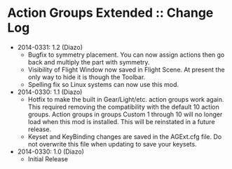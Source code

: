 # Action Groups Extended :: Change Log

* 2014-0331: 1.2 (Diazo)
	+ Bugfix to symmetry placement. You can now assign actions then go back and multiply the part with symmetry.
	+ Visibility of Flight Window now saved in Flight Scene. At present the only way to hide it is though the Toolbar.
	+ Spelling fix so Linux systems can now use this mod.
* 2014-0330: 1.1 (Diazo)
	+ Hotfix to make the built in Gear/Light/etc. action groups work again. This required removing the compatibility with the default 10 action groups. Action groups in groups Custom 1 through 10 will no longer load when this mod is installed. This will be reinstated in a future release.
	+ Keyset and KeyBinding changes are saved in the AGExt.cfg file. Do not overwrite this file when updating to save your keysets.
* 2014-0330: 1.0 (Diazo)
	+ Initial Release
